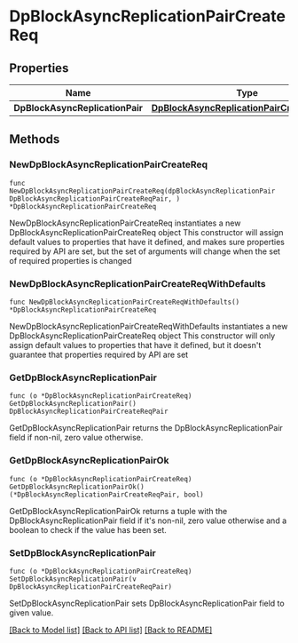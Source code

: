 # DpBlockAsyncReplicationPairCreateReq

## Properties

Name | Type | Description | Notes
------------ | ------------- | ------------- | -------------
**DpBlockAsyncReplicationPair** | [**DpBlockAsyncReplicationPairCreateReqPair**](DpBlockAsyncReplicationPairCreateReqPair.md) |  | 

## Methods

### NewDpBlockAsyncReplicationPairCreateReq

`func NewDpBlockAsyncReplicationPairCreateReq(dpBlockAsyncReplicationPair DpBlockAsyncReplicationPairCreateReqPair, ) *DpBlockAsyncReplicationPairCreateReq`

NewDpBlockAsyncReplicationPairCreateReq instantiates a new DpBlockAsyncReplicationPairCreateReq object
This constructor will assign default values to properties that have it defined,
and makes sure properties required by API are set, but the set of arguments
will change when the set of required properties is changed

### NewDpBlockAsyncReplicationPairCreateReqWithDefaults

`func NewDpBlockAsyncReplicationPairCreateReqWithDefaults() *DpBlockAsyncReplicationPairCreateReq`

NewDpBlockAsyncReplicationPairCreateReqWithDefaults instantiates a new DpBlockAsyncReplicationPairCreateReq object
This constructor will only assign default values to properties that have it defined,
but it doesn't guarantee that properties required by API are set

### GetDpBlockAsyncReplicationPair

`func (o *DpBlockAsyncReplicationPairCreateReq) GetDpBlockAsyncReplicationPair() DpBlockAsyncReplicationPairCreateReqPair`

GetDpBlockAsyncReplicationPair returns the DpBlockAsyncReplicationPair field if non-nil, zero value otherwise.

### GetDpBlockAsyncReplicationPairOk

`func (o *DpBlockAsyncReplicationPairCreateReq) GetDpBlockAsyncReplicationPairOk() (*DpBlockAsyncReplicationPairCreateReqPair, bool)`

GetDpBlockAsyncReplicationPairOk returns a tuple with the DpBlockAsyncReplicationPair field if it's non-nil, zero value otherwise
and a boolean to check if the value has been set.

### SetDpBlockAsyncReplicationPair

`func (o *DpBlockAsyncReplicationPairCreateReq) SetDpBlockAsyncReplicationPair(v DpBlockAsyncReplicationPairCreateReqPair)`

SetDpBlockAsyncReplicationPair sets DpBlockAsyncReplicationPair field to given value.



[[Back to Model list]](../README.md#documentation-for-models) [[Back to API list]](../README.md#documentation-for-api-endpoints) [[Back to README]](../README.md)


